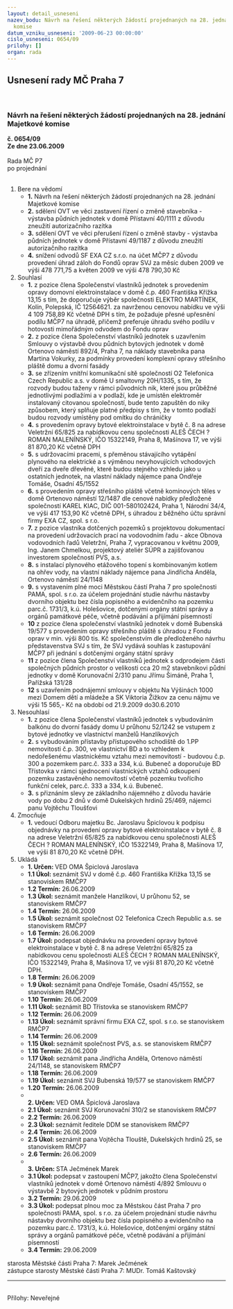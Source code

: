 ```yaml
---
layout: detail_usneseni
nazev_bodu: Návrh na řešení některých žádostí projednaných na 28. jednání Majetkové
  komise
datum_vzniku_usneseni: '2009-06-23 00:00:00'
cislo_usneseni: 0654/09
prilohy: []
organ: rada
---
```

<div id="ucUsn_pList" class="usn">
	<span><h2>Usnesení rady MČ Praha 7 </h2>
<br></span><div class="standBody">
<span><h3>Návrh na řešení některých žádostí projednaných na 28. jednání Majetkové komise</h3></span><div class="center">
		<strong>č. 0654/09</strong><br>
	</div>
<div class="center">
		<strong>Ze dne 23.06.2009</strong><br><br>
	</div>Rada MČ P7<br> po projednání<br><br><ol>
<li>Bere na vědomí<ul>
<li>
<strong>1.</strong> Návrh na řešení některých žádostí projednaných na 28. jednání Majetkové komise</li>
<li>
<strong>2.</strong> sdělení OVT ve věci zastavení řízení o změně stavebníka - výstavba půdních jednotek v domě Přístavní 40/1111 z důvodu zneužití autorizačního razítka</li>
<li>
<strong>3.</strong> sdělení OVT ve věci přerušení řízení o změně stavby - výstavba půdních jednotek v domě Přístavní 49/1187 z důvodu zneužití autorizačního razítka</li>
<li>
<strong>4.</strong> snížení odvodů SF EXA CZ s.r.o. na účet MČP7 z důvodu provedení úhrad záloh do Fondů oprav SVJ za měsíc duben 2009 ve výši 478 771,75 a květen 2009 ve výši 478 790,30 Kč</li>
</ul>
</li>
<li>Souhlasí<ul>
<li>
<strong>1.</strong> z pozice člena Společenství vlastníků jednotek s provedením opravy domovní elektroinstalace v domě č.p. 460 Františka Křížka 13,15 s tím, že doporučuje výběr společnosti ELEKTRO MARTÍNEK, Kolín, Polepská, IČ 12564621. za navrženou cenovou nabídku ve výši 4 109 758,89 Kč včetně DPH s tím, že požaduje přesné upřesnění podílu MČP7 na úhradě, přičemž preferuje úhradu svého podílu v hotovosti mimořádným odvodem do Fondu oprav</li>
<li>
<strong>2.</strong> z pozice člena Společenství vlastníků jednotek s uzavřením Smlouvy o výstavbě dvou půdních bytových jednotek v domě Ortenovo náměstí 892/4, Praha 7, na náklady stavebníka pana Martina Vokurky, za podmínky provedení komplexní opravy střešního pláště domu a dvorní fasády</li>
<li>
<strong>3.</strong> se zřízením vnitřní komunikační sítě společností O2 Telefonica Czech Republic a.s. v domě U smaltovny 20H/1335, s tím, že rozvody budou taženy v rámci původních nik, které jsou průběžné jednotlivými podlažími a v podlaží, kde je umístěn elektroměr instalovaný citovanou společností, bude tento zapuštěn do niky způsobem, který splňuje platné předpisy s tím, že v tomto podlaží budou rozvody umístěny pod omítku do chráničky</li>
<li>
<strong>4.</strong> s provedením opravy  bytové elektroinstalace v bytě č. 8 na adrese Veletržní 65/825 za nabídkovou cenu společnosti  ALEŠ ČECH ? ROMAN MALENÍNSKÝ, IČO 15322149, Praha 8, Mašínova 17, ve výši 81 870,20 Kč včetně DPH</li>
<li>
<strong>5.</strong> s udržovacími pracemi, s přeměnou stávajícího vytápění plynového na elektrické a s výměnou nevyhovujících vchodových dveří za dveře dřevěné, které budou stejného vzhledu jako u ostatních jednotek, na vlastní náklady nájemce pana Ondřeje Tomáše, Osadní 45/1552</li>
<li>
<strong>6.</strong> s provedením opravy střešního pláště včetně komínových těles v domě Ortenovo náměstí 12/1487 dle cenové nabídky předložené společností KAREL KIAC, DIČ 001-580102424, Praha 1, Národní 34/4,  ve výši 417 153,90 Kč včetně DPH, s úhradou z běžného účtu správní firmy EXA CZ, spol. s r.o.</li>
<li>
<strong>7.</strong> z pozice vlastníka dotčených pozemků  s projektovou dokumentací na provedení udržovacích prací  na vodovodním řadu - akce Obnova vodovodních řadů Veletržní, Praha 7, vypracovanou v květnu 2009, Ing. Janem Chmelkou, projektový ateliér SÚPR a zajišťovanou investorem společností PVS, a.s.</li>
<li>
<strong>8.</strong> s instalací plynového etážového topení s kombinovaným kotlem na ohřev vody, na vlastní náklady nájemce pana Jindřicha Anděla, Ortenovo náměstí 24/1148</li>
<li>
<strong>9.</strong> s vystavením plné moci Městskou částí Praha 7 pro  společnosti PAMA, spol. s r.o. za účelem projednání studie návrhu nástavby dvorního objektu bez čísla popisného a evidenčního na pozemku parc.č. 1731/3, k.ú. Holešovice, dotčenými orgány státní správy a orgánů památkové péče, včetně podávání a přijímání písemností</li>
<li>
<strong>10</strong> z pozice člena společenství vlastníků jednotek v domě Bubenská 19/577 s provedením opravy střešního pláště s úhradou z Fondu oprav v min. výši 800 tis. Kč společenstvím dle předloženého návrhu představenstva SVJ s tím, že SVJ vydává souhlas k zastupování MČP7 při jednání s dotčenými orgány státní správy</li>
<li>
<strong>11</strong> z pozice člena Společenství vlastníků jednotek s odprodejem části společných půdních prostor o velikosti cca 20 m2 stavebníkovi půdní jednotky v domě Korunovační 2/310 panu Jřímu Šimáně, Praha 1, Pařížská 131/28</li>
<li>
<strong>12</strong> s uzavřením podnájemní smlouvy v objektu Na Výšinách 1000 mezi Domem dětí a mládeže a SK Viktoria Žižkov za cenu nájmu ve výši 15 565,- Kč na období od 21.9.2009 do30.6.2010</li>
</ul>
</li>
<li>Nesouhlasí<ul>
<li>
<strong>1.</strong> z pozice člena Společenství vlastníků jednotek s vybudováním balkónu do dvorní fasády domu U průhonu 52/1242 se vstupem z bytové jednotky ve vlastnictví manželů Hanzlíkových</li>
<li>
<strong>2.</strong> s vybudováním přístavby přístupového schodiště do 1.PP nemovitosti č.p. 300, ve vlastnictví BD a to vzhledem k nedořešenému vlastnickému vztahu mezi nemovitostí - budovou č.p. 300 a pozemkem parc.č. 333  a 334, k.ú. Bubeneč a doporučuje BD Třístovka v rámci sjednocení vlastnických vztahů odkoupení pozemku zastavěného nemovitostí včetně pozemku tvořícího funkční celek, parc.č. 333 a 334, k.ú. Bubeneč.</li>
<li>
<strong>3.</strong> s přiznáním slevy ze základního nájemného z důvodu havárie vody po dobu 2 dnů v domě Dukelských hrdinů 25/469, nájemci panu Vojtěchu Tloušťovi</li>
</ul>
</li>
<li>Zmocňuje<ul><li>
<strong>1.</strong> vedoucí Odboru majetku Bc. Jaroslavu Špiclovou k podpisu objednávky na  provedení opravy  bytové elektroinstalace v bytě č. 8 na adrese Veletržní 65/825 za nabídkovou cenu společnosti  ALEŠ ČECH ? ROMAN MALENÍNSKÝ, IČO 15322149, Praha 8, Mašínova 17, ve výši 81 870,20 Kč včetně DPH.</li></ul>
</li>
<li>Ukládá<ul>
<li>
<strong>1. Určen: </strong>VED OMA Špiclová Jaroslava</li>
<li>
<strong>1.1 Úkol: </strong>seznámit SVJ v domě č.p. 460 Františka Křížka 13,15 se stanoviskem RMČP7</li>
<li>
<strong>1.2 Termín: </strong>26.06.2009</li>
<li>
<strong>1.3 Úkol: </strong>seznámit manžele Hanzlíkovi, U průhonu 52, se stanoviskem RMČP7</li>
<li>
<strong>1.4 Termín: </strong>26.06.2009</li>
<li>
<strong>1.5 Úkol: </strong>seznámit společnost O2 Telefonica Czech Republic a.s. se stanoviskem RMČP7</li>
<li>
<strong>1.6 Termín: </strong>26.06.2009</li>
<li>
<strong>1.7 Úkol: </strong>podepsat objednávku na  provedení opravy  bytové elektroinstalace v bytě č. 8 na adrese Veletržní 65/825 za nabídkovou cenu společnosti  ALEŠ ČECH ? ROMAN MALENÍNSKÝ, IČO 15322149, Praha 8, Mašínova 17, ve výši 81 870,20 Kč včetně DPH.</li>
<li>
<strong>1.8 Termín: </strong>26.06.2009</li>
<li>
<strong>1.9 Úkol: </strong>seznámit pana Ondřeje Tomáše, Osadní 45/1552, se stanoviskem RMČP7</li>
<li>
<strong>1.10 Termín: </strong>26.06.2009</li>
<li>
<strong>1.11 Úkol: </strong>seznámit BD Třístovka  se stanoviskem RMČP7</li>
<li>
<strong>1.12 Termín: </strong>26.06.2009</li>
<li>
<strong>1.13 Úkol: </strong>seznámit správní firmu EXA CZ, spol. s r.o. se stanoviskem RMČP7</li>
<li>
<strong>1.14 Termín: </strong>26.06.2009</li>
<li>
<strong>1.15 Úkol: </strong>seznámit společnost PVS, a.s. se stanoviskem RMČP7</li>
<li>
<strong>1.16 Termín: </strong>26.06.2009</li>
<li>
<strong>1.17 Úkol: </strong>seznámit pana Jindřicha Anděla, Ortenovo náměstí 24/1148, se stanoviskem RMČP7</li>
<li>
<strong>1.18 Termín: </strong>26.06.2009</li>
<li>
<strong>1.19 Úkol: </strong>seznámit SVJ Bubenská 19/577 se stanoviskem RMČP7</li>
<li>
<strong>1.20 Termín: </strong>26.06.2009</li>
<li>
<strong><br>2. Určen: </strong>VED OMA Špiclová Jaroslava</li>
<li>
<strong>2.1 Úkol: </strong>seznámit SVJ Korunovační 310/2 se stanoviskem RMČP7</li>
<li>
<strong>2.2 Termín: </strong>26.06.2009</li>
<li>
<strong>2.3 Úkol: </strong>seznámit ředitele DDM se stanoviskem RMČP7</li>
<li>
<strong>2.4 Termín: </strong>26.06.2009</li>
<li>
<strong>2.5 Úkol: </strong>seznámit pana Vojtěcha Tlouště, Dukelských hrdinů 25, se stanoviskem RMČP7</li>
<li>
<strong>2.6 Termín: </strong>26.06.2009</li>
<li>
<strong><br>3. Určen: </strong>STA Ječmének Marek</li>
<li>
<strong>3.1 Úkol: </strong>podepsat v zastoupení MČP7, jakožto člena Společenství vlastníků jednotek v domě Ortenovo náměstí 4/892 Smlouvu o výstavbě 2 bytových jednotek v půdním prostoru</li>
<li>
<strong>3.2 Termín: </strong>29.06.2009</li>
<li>
<strong>3.3 Úkol: </strong>podepsat plnou moc za  Městskou část Praha 7 pro  společnosti PAMA, spol. s r.o. za účelem projednání studie návrhu nástavby dvorního objektu bez čísla popisného a evidenčního na pozemku parc.č. 1731/3, k.ú. Holešovice, dotčenými orgány státní správy a orgánů památkové péče, včetně podávání a přijímání písemností</li>
<li>
<strong>3.4 Termín: </strong>29.06.2009</li>
</ul>
</li>
</ol>starosta Městské části Praha 7: Marek Ječmének<br>zástupce starosty Městské části Praha 7: MUDr. Tomáš Kaštovský <hr>
<br>Přílohy: Neveřejné</div>
</div>